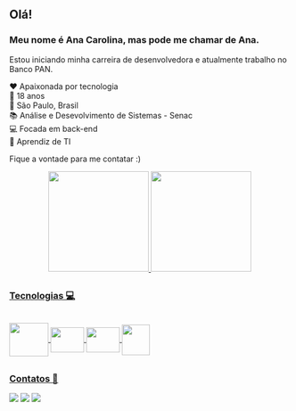 ## Olá!
### Meu nome é Ana Carolina, mas pode me chamar de Ana.
Estou iniciando minha carreira de desenvolvedora e atualmente trabalho no Banco PAN. 

❤️ Apaixonada por tecnologia </br>
🤗 18 anos</br>
📍 São Paulo, Brasil </br>
📚 Análise e Desevolvimento de Sistemas - Senac</br>
💻 Focada em back-end</br>
🏦 Aprendiz de TI</br>

Fique a vontade para me contatar :)
<div align="center">
<a href="https://github.com/rafaballerini">
  <img height="180em" src="https://github-readme-stats.vercel.app/api?username=anaguimaraess&show_icons=true&theme=synthwave&include_all_commits=true&count_private=true"/>
  <img height="180em" src="https://github-readme-stats.vercel.app/api/top-langs/?username=anaguimaraess&layout=compact&langs_count=7&theme=synthwave"/>
</div>

 
  ##
  ### Tecnologias 💻
 </div>
<div style="display: inline_block"><br>
  <img align="center"  height="60" width="70"  src="https://cdn.jsdelivr.net/gh/devicons/devicon/icons/java/java-original-wordmark.svg">
  <img align="center" height="45" width="60" src="https://cdn.jsdelivr.net/gh/devicons/devicon/icons/html5/html5-plain-wordmark.svg">
  <img align="center" height="45" width="60"  src="https://cdn.jsdelivr.net/gh/devicons/devicon/icons/css3/css3-plain-wordmark.svg">
  <img align="center"  height="55" width="50" src="https://cdn.jsdelivr.net/gh/devicons/devicon/icons/python/python-original-wordmark.svg">
</div>

  ##
  ###  Contatos 💬
  
  <a href="https://www.instagram.com/guimaraexx/" target="_blank"><img src="https://img.shields.io/badge/-Instagram-%23E4405F?style=for-the-badge&logo=instagram&logoColor=white" target="_blank"></a>
  <a href = "mailto:contato.anaguimaraess@gmail.com"><img src="https://img.shields.io/badge/-Gmail-%23333?style=for-the-badge&logo=gmail&logoColor=white" target="_blank"></a>
  <a href="https://www.linkedin.com/in/ana-c-guimar%C3%A3es/" target="_blank"><img src="https://img.shields.io/badge/-LinkedIn-%230077B5?style=for-the-badge&logo=linkedin&logoColor=white" target="_blank"></a> 

